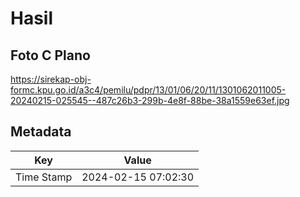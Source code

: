 # Hasil

## Foto C Plano

https://sirekap-obj-formc.kpu.go.id/a3c4/pemilu/pdpr/13/01/06/20/11/1301062011005-20240215-025545--487c26b3-299b-4e8f-88be-38a1559e63ef.jpg


## Metadata

| Key        | Value               |
| ---------- | ------------------- |
| Time Stamp | 2024-02-15 07:02:30 |



